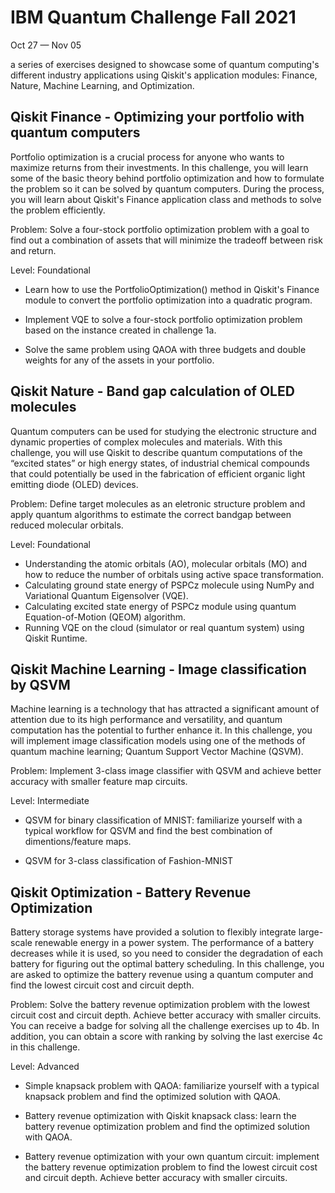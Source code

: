# IBM Quantum Challenge Fall 2021
Oct 27 — Nov 05

a series of exercises designed to showcase some of quantum computing's different industry applications using Qiskit's application modules: Finance, Nature, Machine Learning, and Optimization.

## Qiskit Finance - Optimizing your portfolio with quantum computers
Portfolio optimization is a crucial process for anyone who wants to maximize returns from their investments. In this challenge, you will learn some of the basic theory behind portfolio optimization and how to formulate the problem so it can be solved by quantum computers. During the process, you will learn about Qiskit's Finance application class and methods to solve the problem efficiently.

Problem: Solve a four-stock portfolio optimization problem with a goal to find out a combination of assets that will minimize the tradeoff between risk and return.

Level: Foundational
* Learn how to use the PortfolioOptimization() method in Qiskit's Finance module to convert the portfolio optimization into a quadratic program.

* Implement VQE to solve a four-stock portfolio optimization problem based on the instance created in challenge 1a.

* Solve the same problem using QAOA with three budgets and double weights for any of the assets in your portfolio.

## Qiskit Nature - Band gap calculation of OLED molecules
Quantum computers can be used for studying the electronic structure and dynamic properties of complex molecules and materials. With this challenge, you will use Qiskit to describe quantum computations of the “excited states” or high energy states, of industrial chemical compounds that could potentially be used in the fabrication of efficient organic light emitting diode (OLED) devices.

Problem: Define target molecules as an eletronic structure problem and apply quantum algorithms to estimate the correct bandgap between reduced molecular orbitals.

Level: Foundational
* Understanding the atomic orbitals (AO), molecular orbitals (MO) and how to reduce the number of orbitals using active space transformation.
* Calculating ground state energy of PSPCz molecule using NumPy and Variational Quantum Eigensolver (VQE).
* Calculating excited state energy of PSPCz module using quantum Equation-of-Motion (QEOM) algorithm.
* Running VQE on the cloud (simulator or real quantum system) using Qiskit Runtime.

## Qiskit Machine Learning - Image classification by QSVM
Machine learning is a technology that has attracted a significant amount of attention due to its high performance and versatility, and quantum computation has the potential to further enhance it. In this challenge, you will implement image classification models using one of the methods of quantum machine learning; Quantum Support Vector Machine (QSVM).

Problem: Implement 3-class image classifier with QSVM and achieve better accuracy with smaller feature map circuits.

Level: Intermediate

* QSVM for binary classification of MNIST: familiarize yourself with a typical workflow for QSVM and find the best combination of dimentions/feature maps.

* QSVM for 3-class classification of Fashion-MNIST

## Qiskit Optimization - Battery Revenue Optimization
Battery storage systems have provided a solution to flexibly integrate large-scale renewable energy in a power system. The performance of a battery decreases while it is used, so you need to consider the degradation of each battery for figuring out the optimal battery scheduling. In this challenge, you are asked to optimize the battery revenue using a quantum computer and find the lowest circuit cost and circuit depth.

Problem: Solve the battery revenue optimization problem with the lowest circuit cost and circuit depth. Achieve better accuracy with smaller circuits. You can receive a badge for solving all the challenge exercises up to 4b. In addition, you can obtain a score with ranking by solving the last exercise 4c in this challenge.

Level: Advanced
* Simple knapsack problem with QAOA: familiarize yourself with a typical knapsack problem and find the optimized solution with QAOA.

* Battery revenue optimization with Qiskit knapsack class: learn the battery revenue optimization problem and find the optimized solution with QAOA.

* Battery revenue optimization with your own quantum circuit: implement the battery revenue optimization problem to find the lowest circuit cost and circuit depth. Achieve better accuracy with smaller circuits. 
